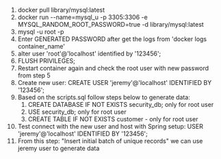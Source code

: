 1. docker pull library/mysql:latest
2. docker run --name=mysql_u -p 3305:3306 -e MYSQL_RANDOM_ROOT_PASSWORD=true -d library/mysql:latest
3. mysql -u root -p
4. Enter GENERATED PASSWORD after get the logs from 'docker logs container_name'
5. alter user 'root'@'localhost' identified by '123456';
6. FLUSH PRIVILEGES;
7. Restart container again and check the root user with new password from step 5
8. Create new user: CREATE USER 'jeremy'@'localhost' IDENTIFIED BY '123456';
9. Based on the scripts.sql follow steps below to generate data:
   1. CREATE DATABASE IF NOT EXISTS security_db; only for root user 
   2. USE security_db; only for root user
   3. CREATE TABLE IF NOT EXISTS customer - only for root user
11. Test connect with the new user and host with Spring setup: USER 'jeremy'@'localhost' IDENTIFIED BY '123456';
12. From this step: "Insert initial batch of unique records" we can use jeremy user to generate data




